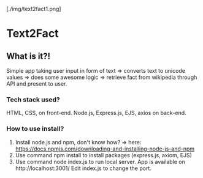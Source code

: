 [./img/text2fact1.png]
# Text2Fact

## What is it?! 
Simple app taking user input in form of text => converts text to unicode values => does some awesome logic => retrieve fact from wikipedia through API and present to user.

### Tech stack used?
HTML, CSS, on front-end. Node.js, Express.js, EJS, axios on back-end.

### How to use install?
1) Install node.js and npm, don't know how? => here: https://docs.npmjs.com/downloading-and-installing-node-js-and-npm
2) Use command npm install to install packages (express.js, axiom, EJS)
3) Use command node index.js to run local server. App is available on http://localhost:3001/ Edit index.js to change the port.